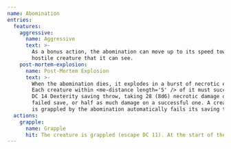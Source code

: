 ```yaml
---
name: Abomination
entries:
  features:
    aggressive:
      name: Aggressive
      text: >-
        As a bonus action, the abomination can move up to its speed toward a
        hostile creature that it can see.
    post-mortem-explosion:
      name: Post-Mortem Explosion
      text: >-
        When the abomination dies, it explodes in a burst of necrotic energy.
        Each creature within <me-distance length='5' /> of it must succeed on a
        DC 14 Dexterity saving throw, taking 28 (8d6) necrotic damage on a
        failed save, or half as much damage on a successful one. A creature that
        is grappled by the abomination automatically fails its saving throw.
  actions:
    grapple:
      name: Grapple
      hit: The creature is grappled (escape DC 11). At the start of the abomination's next turn, it uses Post-Mortem Explosion.
---
```


